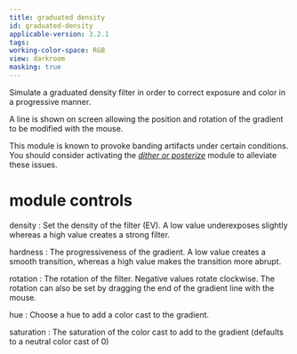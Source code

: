```yaml
---
title: graduated density
id: graduated-density
applicable-version: 3.2.1
tags: 
working-color-space: RGB 
view: darkroom
masking: true
---
```


Simulate a graduated density filter in order to correct exposure and color in a progressive manner.

A line is shown on screen allowing the position and rotation of the gradient to be modified with the mouse.

This module is known to provoke banding artifacts under certain conditions. You should consider activating the [_dither or posterize_](./dither-or-posterize.md) module to alleviate these issues.

# module controls

density
: Set the density of the filter (EV). A low value underexposes slightly whereas a high value creates a strong filter.

hardness
: The progressiveness of the gradient. A low value creates a smooth transition, whereas a high value makes the transition more abrupt.

rotation
: The rotation of the filter. Negative values rotate clockwise. The rotation can also be set by dragging the end of the gradient line with the mouse.

hue
: Choose a hue to add a color cast to the gradient.

saturation
: The saturation of the color cast to add to the gradient (defaults to a neutral color cast of 0)
